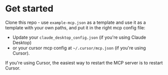 # Get started

Clone this repo - use `example-mcp.json` as a template and use it as a template with your own paths, and put it in the right mcp config file:

- Update your `claude_desktop_config.json` (if you're using Claude Desktop)
- or your cursor mcp config at `~/.cursor/mcp.json` (if you're using Cursor).

If you're using Cursor, the easiest way to restart the MCP server is to restart Cursor.
